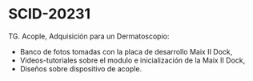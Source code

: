 # SCID-20231
TG. Acople, Adquisición para un Dermatoscopio:
- Banco de fotos tomadas con la placa de desarrollo Maix II Dock,
- Videos-tutoriales sobre el modulo e inicialización de la Maix II Dock,
- Diseños sobre dispositivo de acople.
